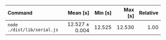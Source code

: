 | Command | Mean [s] | Min [s] | Max [s] | Relative |
|:---|---:|---:|---:|---:|
| `node ./dist/lib/serial.js` | 12.527 ± 0.004 | 12.525 | 12.530 | 1.00 |
